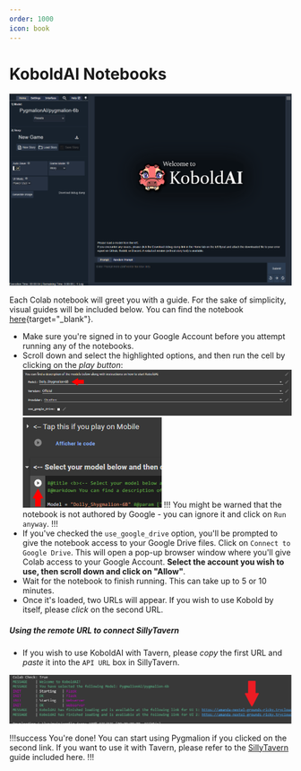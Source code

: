 ```yaml
---
order: 1000
icon: book
---
```


# KoboldAI Notebooks

![](/static/KoboldAI-newui.PNG)

Each Colab notebook will greet you with a guide. For the sake of simplicity, visual guides will be included below. You can find the notebook [here](https://colab.research.google.com/github/OtisAlejandro/LLMColabs/blob/main/Otis%27_Colab_GPU_(OFFICIAL).ipynb){target="_blank"}.

- Make sure you're signed in to your Google Account before you attempt running any of the notebooks.
- Scroll down and select the highlighted options, and then run the cell by clicking on the *play button*:
![](/static/ColabModel.PNG)
![](/static/ColabRunCell.PNG)
!!!
You might be warned that the notebook is not authored by Google - you can ignore it and click on `Run anyway`.
!!!
- If you've checked the `use_google_drive` option, you'll be prompted to give the notebook access to your Google Drive files. Click on `Connect to Google Drive`. This will open a pop-up browser window where you'll give Colab access to your Google Account. **Select the account you wish to use, then scroll down and click on "Allow"**.
- Wait for the notebook to finish running. This can take up to 5 or 10 minutes.
-  Once it's loaded, two URLs will appear. If you wish to use Kobold by itself, please *click* on the second URL.
##### Using the remote URL to connect SillyTavern
- If you wish to use KoboldAI with Tavern, please *copy* the first URL and *paste* it into the `API URL` box in SillyTavern.

![](/static/kobold-cloud2.PNG)

!!!success You're done! 
You can start using Pygmalion if you clicked on the second link. If you want to use it with Tavern, please refer to the [SillyTavern](https://docs.alpindale.dev/pygmalion-extras/sillytavern/) guide included here.
!!!

